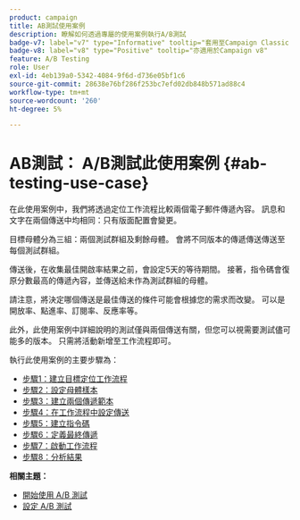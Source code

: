 ```yaml
---
product: campaign
title: AB測試使用案例
description: 瞭解如何透過專屬的使用案例執行A/B測試
badge-v7: label="v7" type="Informative" tooltip="套用至Campaign Classic v7"
badge-v8: label="v8" type="Positive" tooltip="亦適用於Campaign v8"
feature: A/B Testing
role: User
exl-id: 4eb139a0-5342-4084-9f6d-d736e05bf1c6
source-git-commit: 28638e76bf286f253bc7efd02db848b571ad88c4
workflow-type: tm+mt
source-wordcount: '260'
ht-degree: 5%

---
```


# AB測試： A/B測試此使用案例 {#ab-testing-use-case}

在此使用案例中，我們將透過定位工作流程比較兩個電子郵件傳遞內容。 訊息和文字在兩個傳送中均相同：只有版面配置會變更。

目標母體分為三組：兩個測試群組及剩餘母體。 會將不同版本的傳遞傳送傳送至每個測試群組。

傳送後，在收集最佳開啟率結果之前，會設定5天的等待期間。 接著，指令碼會復原分數最高的傳遞內容，並傳送給未作為測試群組的母體。

請注意，將決定哪個傳送是最佳傳送的條件可能會根據您的需求而改變。 可以是開放率、點進率、訂閱率、反應率等。

此外，此使用案例中詳細說明的測試僅與兩個傳送有關，但您可以視需要測試儘可能多的版本。 只需將活動新增至工作流程即可。

執行此使用案例的主要步驟為：

* [步驟1：建立目標定位工作流程](a-b-testing-uc-targeting-workflow.md)
* [步驟2：設定母體樣本](a-b-testing-uc-population-samples.md)
* [步驟3：建立兩個傳遞範本](a-b-testing-uc-delivery-templates.md)
* [步驟4：在工作流程中設定傳送](a-b-testing-uc-configuring-deliveries.md)
* [步驟5：建立指令碼](a-b-testing-uc-script.md)
* [步驟6：定義最終傳遞](a-b-testing-uc-final-delivery.md)
* [步驟7：啟動工作流程](a-b-testing-uc-start-workflow.md)
* [步驟8：分析結果](a-b-testing-uc-analyzing.md)

**相關主題：**

* [開始使用 A/B 測試](get-started-a-b-testing.md)
* [設定 A/B 測試](configuring-a-b-testing.md)
